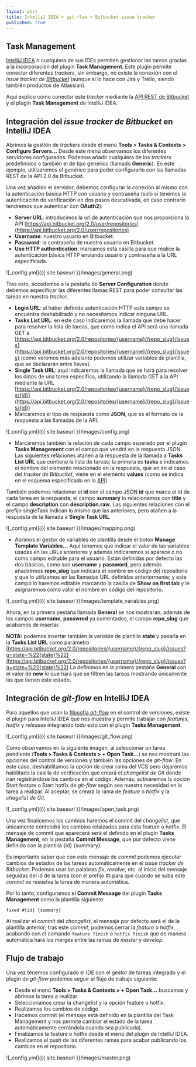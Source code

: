 ```yaml
---
layout: post
title: IntelliJ IDEA + git-flow + Bitbucket issue tracker
published: true
---
```

## Task Management

[IntelliJ IDEA](https://www.jetbrains.com/idea) o cualquiera de sus IDEs permiten gestionar las tareas gracias a la incorporación del plugin **Task Management**. Este plugin permite conectar diferentes _trackers_, sin embargo, no existe la conexión con el _issue tracker de [Bitbucket](https://bitbucket.org)_ (aunque sí lo hace con Jira y Trello, siendo también productos de Atlassian).

Aquí explico cómo conectar este _tracker_ mediante la [API REST de Bitbucket](https://developer.atlassian.com/bitbucket/api/2/reference) y el plugin **Task Management** de IntelliJ IDEA.

## Integración del _issue tracker de Bitbucket_ en IntelliJ IDEA

Abrimos la gestión de _trackers_ desde el menú **Tools > Tasks & Contexts > Configure Servers...** Desde este menú observamos los diferentes servidores configurados. Podemos añadir cualquiera de los _trackers_ predefinidos o también el de tipo genérico (llamado **Generic**). En este ejemplo, utilizaremos el genérico para poder configurarlo con las llamadas REST de la API 2.0 de Bitbucket.

Una vez añadido el servidor, debemos configurar la conexión al mismo con la autenticación básica HTTP con usuario y contraseña (solo si tenemos la autenticación de verificación en dos pasos descativada, en caso contrario tendremos que autenticar con **OAuth2**):

  - **Server URL**: introducimos la url de autenticación que nos proporciona la API [https://api.bitbucket.org/2.0/user/repositories](https://api.bitbucket.org/2.0/user/repositories)
  - **Username**: nuestro usuario en Bitbucket.
  - **Password**: la contraseña de nuestro usuario en Bitbucket.
  - **Use HTTP authentication**: marcamos esta casilla para que realice la autenticación básica HTTP enviando usuario y contraseña a la URL especificada.
    
  ![_config.yml]({{ site.baseurl }}/images/general.png)

Tras esto, accedemos a la pestaña de **Server Configuration** donde debemos especificar las diferentes llamas REST para poder consultar las tareas en nuestro _tracker_.

  - **Login URL**: al haber definido autenticación HTTP este campo se encuentra deshabilitado y no necesitamos indicar ninguna URL.
  - **Tasks List URL**: en este caso indicaremos la llamada que debe hacer para resolver la lista de tareas, que como indica el API será una llamada GET a [https://api.bitbucket.org/2.0/repositories/{username}/{repo_slug}/issues](https://api.bitbucket.org/2.0/repositories/{username}/{repo_slug}/issues) (como veremos más adelante podemos utilizar variables de plantilla, que se declararán entre llaves).
  - **Single Task URL**: aquí indicaremos la llamada que se hará para resolver los datos de una tarea específica, utilizando la llamada GET a la API mediante la URL [https://api.bitbucket.org/2.0/repositories/{username}/{repo_slug}/issues/{id}](https://api.bitbucket.org/2.0/repositories/{username}/{repo_slug}/issues/{id})
  - Marcaremos el tipo de respuesta como **JSON**, que es el formato de la respuesta a las llamadas de la API.
  
  ![_config.yml]({{ site.baseurl }}/images/config.png)

  - Marcaremos también la relación de cada campo esperado por el plugin **Tasks Management** con el campo que vendrá en la respuesta JSON. Las siguientes relaciones atañen a la respuesta de la llamada a **Tasks List URL** que contiene la lista de tareas; la primera es **tasks** e indicamos el nombre del elemento relacionado en la respuesta, que en en el caso del _tracker de Bitbucket_, viene en el elemento **values** (como se indica en el esquema especificado en la [API](https://developer.atlassian.com/bitbucket/api/2/reference/resource/repositories/%7Busername%7D/%7Brepo_slug%7D/issues)).
    
  También podemos relacionar el **id** con el campo JSON **id** que marca el id de cada tarea en la respuesta; el campo **summary** lo relacionamos con **title** y el campo **description** con **description.raw**. Las siguientes relaciones con el prefijo singleTask indican lo mismo que las anteriores, pero atañen a la respuesta de la llamada a **Single Task URL**.
    
  ![_config.yml]({{ site.baseurl }}/images/mapping.png)

  - Abrimos el gestor de variables de plantilla desde el botón **Manage Template Variables...** Aquí tenemos que indicar el valor de las variables usadas en las URLs anteriores y además indicaremos si aparece o no como campo editable para el usuario. Están definidas por defecto las dos básicas, como son **username** y **password**, pero además añadiremos **repo_slug** que indicará el nombre en código del repositorio y que lo utilizamos en las llamadas URL definidas anteriormente; y este campo lo haremos editable marcando la casilla de **Show on first tab** y le asignaremos como valor el nombre en código del repositorio.
    
  ![_config.yml]({{ site.baseurl }}/images/template_variables.png)

  Ahora, en la primera pestaña llamada **General** se nos mostrarán, además de los campos **username**, **passwrod** ya comentados, el campo **repo_slug** que acabamos de insertar. 
  
  **NOTA:** podemos insertar también la variable de plantilla **state** y pasarla en la **Tasks List URL** como parámetro [https://api.bitbucket.org/2.0/repositories/{username}/{repo_slug}/issues?q=state=%22{state}%22](https://api.bitbucket.org/2.0/repositories/{username}/{repo_slug}/issues?q=state=%22{state}%22) La definimos en la primera pestaña **General** con el valor de **new** lo que hará que se filtren las tareas mostrando únicamente las que tienen este estado.

## Integración de _git-flow_ en IntelliJ IDEA

Para aquellos que usan la [filosofía _git-flow_](http://danielkummer.github.io/git-flow-cheatsheet) en el control de versiones, existe el plugin para IntelliJ IDEA que nos muestra y permite trabajar con _features_, _hotfix_ y _releases_ integrando todo esto con el plugin **Tasks Management**.

![_config.yml]({{ site.baseurl }}/images/git_flow.png)

Como observamos en la siguiente imagen, al seleccionar un tarea pendiente (**Tools > Tasks & Contexts > + Open Task...**) se nos mostrará las opciones del control de versiones y también las opciones de _git-flow_. En este caso, deshabilitamos la opción de crear rama del VCS pero dejaremos habilitado la casilla de verificación que creará el _changelist de Git_ donde iran registrándose los cambios en el código. Además, activaremos ls opción Start feature o Start hotfix de _git-flow_ según sea nuestra necesidad en la tarea a realizar. Al aceptar, se creará la rama de _feature_ o _hotfix_ y la _chagelist de Git_.

![_config.yml]({{ site.baseurl }}/images/open_task.png)

Una vez finalicemos los cambios haremos el commit del _changelist_, que únicamente contendrá los cambios relaizados para esta feature o hotfix. El mensaje de commit que aparecerá será el definido en el plugin **Tasks Management**, en la pestaña **Commit Message**, que por defecto viene definido con la plantilla {id} {summary}.

Es importante saber que con este mensaje de _commit_ podemos ejecutar cambios de estados de las tareas automáticamente en el _issue tracker de Bitbucket_. Podemos usar las palabras _fix_, _resolve_, etc. al inicio del mensaje seguidas del id de la tarea (con el prefijo #) para que cuando se suba este _commit_ se resuelva la tarea de manera automática.

Por lo tanto, configuramos el **Commit Message** del plugin **Tasks Management** como la plantilla siguiente:

`fixed #{id} {summary}`

Al realizar el _commit_ del _changelist_, el mensaje por defecto será el de la plantilla anterior; tras este _commit_, podemos cerrar la _feature_ o _hotfix_, acabando con el comando `feature finish` o `hotfix finish` que de manera automática hará los merges entre las ramas de _master_ y _develop_.

## Flujo de trabajo

Una vez tenemos configurado el IDE con el gestor de tareas integrado y el plugin de _git-flow_ podemos seguir el flujo de trabajo siguiente:

- Desde el menú **Tools > Tasks & Contexts > + Open Task...** buscamos y abrimos la tarea a realizar.
- Seleccionamos crear la changelist y la opción feature o hotfix.
- Realizamos los cambios de código.
- Hacemos commit (el mensaje está definido en la plantilla del Task Management y nos permite cambiar el estado de la tarea automáticamente cerrándola cuando sea publicada).
- Finalizamos la feature o hotfix desde el menú del plugin de IntelliJ IDEA.
- Realizamos el push de las diferentes ramas para acabar publicando los cambios en el repositorio.

![_config.yml]({{ site.baseurl }}/images/master.png)
